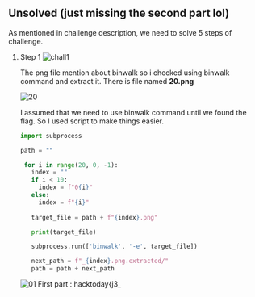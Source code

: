 ## Unsolved (just missing the second part lol)

As mentioned in challenge description, we need to solve 5 steps of challenge.

1. Step 1
   ![chall1](https://github.com/user-attachments/assets/63ddeefc-2cc7-4278-aaa4-336d66775a38)
   
   The png file mention about binwalk so i checked using binwalk command and extract it. There is file named **20.png**
   
   ![20](https://github.com/user-attachments/assets/646c4573-036c-4f84-ace0-7784d39fe98a)
   
   I assumed that we need to use binwalk command until we found the flag. So I used script to make things easier.
   ```python
   import subprocess

   path = ""

    for i in range(20, 0, -1):
      index = ""
      if i < 10:
        index = f"0{i}"
      else:
        index = f"{i}"
    
      target_file = path + f"{index}.png"

      print(target_file)

      subprocess.run(['binwalk', '-e', target_file])

      next_path = f"_{index}.png.extracted/"
      path = path + next_path 
   ```
   ![01](https://github.com/user-attachments/assets/94d1ba38-bcf7-4209-b0e3-16b73274d5ca)
   First part : hacktoday{j3_

   
   
   


